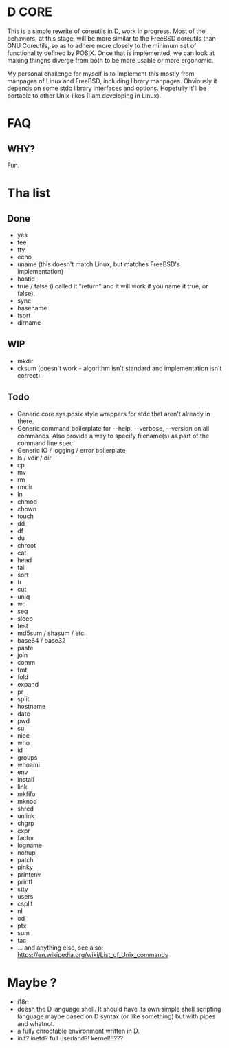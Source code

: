 # D CORE #

This is a simple rewrite of coreutils in D, work in progress. Most of the behaviors, at this stage, will be more similar to the FreeBSD coreutils than GNU Coreutils, so as to adhere more closely to the minimum set of functionality defined by POSIX. Once that is implemented, we can look at making thingns diverge from both to be more usable or more ergonomic.

My personal challenge for myself is to implement this mostly from manpages of Linux and FreeBSD, including library manpages. Obviously it depends on some stdc library interfaces and options. Hopefully it'll be portable to other Unix-likes (I am developing in Linux).

# FAQ #

## WHY? ##

Fun.

# Tha list #
## Done ##

* yes
* tee
* tty
* echo
* uname (this doesn't match Linux, but matches FreeBSD's implementation)
* hostid
* true / false (i called it "return" and it will work if you name it true, or false).
* sync
* basename
* tsort
* dirname

## WIP ##

* mkdir
* cksum (doesn't work - algorithm isn't standard and implementation isn't correct).

## Todo ##

* Generic core.sys.posix style wrappers for stdc that aren't already in there.
* Generic command boilerplate for --help, --verbose, --version on all commands. Also provide a way to specify filename(s) as part of the command line spec.
* Generic IO / logging / error boilerplate
* ls / vdir / dir
* cp
* mv
* rm
* rmdir
* ln
* chmod
* chown
* touch
* dd
* df
* du
* chroot
* cat
* head
* tail
* sort
* tr
* cut
* uniq
* wc
* seq
* sleep
* test
* md5sum / shasum / etc.
* base64 / base32
* paste
* join
* comm
* fmt
* fold
* expand
* pr
* split
* hostname
* date
* pwd
* su
* nice
* who
* id
* groups
* whoami
* env
* install
* link
* mkfifo
* mknod
* shred
* unlink
* chgrp
* expr
* factor
* logname
* nohup
* patch
* pinky
* printenv
* printf
* stty
* users
* csplit
* nl
* od
* ptx
* sum
* tac
* ... and anything else, see also: https://en.wikipedia.org/wiki/List_of_Unix_commands

# Maybe ? #

* i18n
* deesh the D language shell. It should have its own simple shell scripting language maybe based on D syntax (or like something) but with pipes and whatnot.
* a fully chrootable environment written in D.
* init? inetd? full userland?! kernel!!!???
